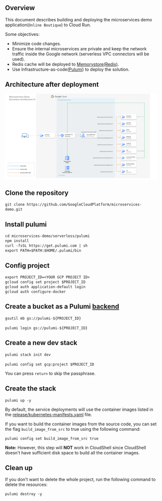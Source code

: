 ## Overview
This document describes building and deploying the microservices demo application(`Online Boutique`) to Cloud Run.

Some objectives:

- Minimize code changes.
- Ensure the internal microservices are private and keep the network traffic inside the Google network (serverless VPC connectors will be used).
- Redis cache will be deployed to [Memorystore(Redis)](https://cloud.google.com/memorystore/docs/redis).
- Use Infrastructure-as-code([Pulumi](https://www.pulumi.com/)) to deploy the solution.

## Architecture after deployment

![Architecture](./microservices-cloudrun-arch.svg)

## Clone the repository

```
git clone https://github.com/GoogleCloudPlatform/microservices-demo.git
```

## Install pulumi

```
cd microservices-demo/serverless/pulumi
npm install
curl -fsSL https://get.pulumi.com | sh
export PATH=$PATH:$HOME/.pulumi/bin
```

## Config project

```
export PROJECT_ID=<YOUR GCP PROJECT ID>
gcloud config set project $PROJECT_ID
gcloud auth application-default login
gcloud auth configure-docker
```

## Create a bucket as a Pulumi [backend](https://www.pulumi.com/docs/intro/concepts/state/#logging-into-the-google-cloud-storage-backend)

```
gsutil mb gs://pulumi-${PROJECT_ID}

pulumi login gs://pulumi-${PROJECT_ID}
```

## Create a new dev stack
```
pulumi stack init dev

pulumi config set gcp:project $PROJECT_ID
```
You can press `return` to skip the passphrase.

## Create the stack
```
pulumi up -y
```

By default, the service deployments will use the container images listed in the [release/kubernetes-manifests.yaml](../../release/kubernetes-manifests.yaml) file.

If you want to build the container images from the source code, you can set the flag `build_image_from_src` to true using the following command:

```
pulumi config set build_image_from_src true
```

__Note:__ However, this step will __NOT__ work in CloudShell since CloudShell doesn't have sufficient disk space to build all the container images.

## Clean up

If you don't want to delete the whole project, run the following command to delete the resources:

```
pulumi destroy -y
```